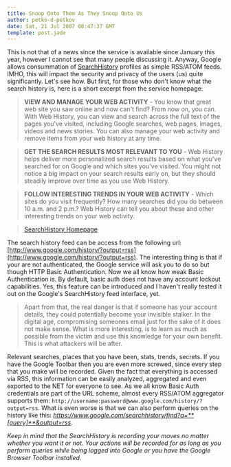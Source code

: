 ```yaml
---
title: Snoop Onto Them As They Snoop Onto Us
author: petko-d-petkov
date: Sat, 21 Jul 2007 08:47:37 GMT
template: post.jade
---
```


This is not that of a news since the service is available since January this year, however I cannot see that many people discussing it. Anyway, Google allows consummation of [SearchHistory](http://www.google.com/searchhistory) profiles as simple RSS/ATOM feeds. IMHO, this will impact the security and privacy of the users (us) quite significantly. Let's see how. But first, for those who don't know what the search history is, here is a short excerpt from the service homepage:

> **VIEW AND MANAGE YOUR WEB ACTIVITY** - You know that great web site you saw online and now can't find? From now on, you can. With Web History, you can view and search across the full text of the pages you've visited, including Google searches, web pages, images, videos and news stories. You can also manage your web activity and remove items from your web history at any time.

> **GET THE SEARCH RESULTS MOST RELEVANT TO YOU** - Web History helps deliver more personalized search results based on what you've searched for on Google and which sites you've visited. You might not notice a big impact on your search results early on, but they should steadily improve over time as you use Web History.

> **FOLLOW INTERESTING TRENDS IN YOUR WEB ACTIVITY** - Which sites do you visit frequently? How many searches did you do between 10 a.m. and 2 p.m.? Web History can tell you about these and other interesting trends on your web activity.

> [SearchHistory Homepage](www.google.com/searchhistory)

The search history feed can be access from the following url: [http://www.google.com/history/?output=rss](http://www.google.com/history/?output=rss). The interesting thing is that if your are not authenticated, the Google service will ask you to do so but though HTTP Basic Authentication. Now we all know how weak Basic Authentication is. By default, basic auth does not have any account lockout capabilities. Yes, this feature can be introduced and I haven't really tested it out on the Google's SearchHistory feed interface, yet.

> Apart from that, the real danger is that if someone has your account details, they could potentially become your invisible stalker. In the digital age, compromising someones email just for the sake of it does not make sense. What is more interesting, is to learn as much as possible from the victim and use this knowledge for your own benefit. This is what attackers will be after.

Relevant searches, places that you have been, stats, trends, secrets. If you have the Google Toolbar then you are even more screwed, since every step that you make will be recorded. Given the fact that everything is accessed via RSS, this information can be easily analyzed, aggregated and even exported to the NET for everyone to see. As we all know Basic Auth credentials are part of the URL scheme, almost every RSS/ATOM aggregator supports them: `http://username:password@www.google.com/history/?output=rss`. What is even worse is that we can also perform queries on the history like this: _https://www.google.com/searchhistory/find?q=**[query]**&output=rss_.

_Keep in mind that the SearchHistory is recording your moves no matter whether you want it or not. Your actions will be recorded for as long as you perform queries while being logged into Google or you have the Google Browser Toolbar installed._
